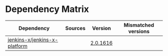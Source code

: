 # Dependency Matrix

Dependency | Sources | Version | Mismatched versions
---------- | ------- | ------- | -------------------
[jenkins-x/jenkins-x-platform](https://github.com/jenkins-x/jenkins-x-platform) |  | [2.0.1616](https://github.com/jenkins-x/jenkins-x-platform/releases/tag/v2.0.1616) | 
